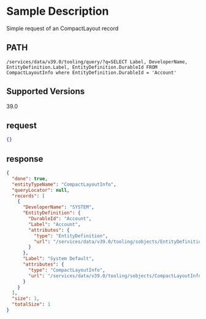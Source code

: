 # Sample Description
Simple request of an CompactLayout record

## PATH
```
/services/data/v39.0/tooling/query/?q=SELECT Label, DeveloperName, EntityDefinition.Label, EntityDefinition.DurableId FROM CompactLayoutInfo where EntityDefinition.DurableId = 'Account'
```
## Supported Versions
39.0

## request
 ```json
 {}
```

## response
```json
{
  "done": true,
  "entityTypeName": "CompactLayoutInfo",
  "queryLocator": null,
  "records": [
    {
      "DeveloperName": "SYSTEM",
      "EntityDefinition": {
        "DurableId": "Account",
        "Label": "Account",
        "attributes": {
          "type": "EntityDefinition",
          "url": "/services/data/v39.0/tooling/sobjects/EntityDefinition/Account"
        }
      },
      "Label": "System Default",
      "attributes": {
        "type": "CompactLayoutInfo",
        "url": "/services/data/v39.0/tooling/sobjects/CompactLayoutInfo/Account.SYSTEM"
      }
    }
  ],
  "size": 1,
  "totalSize": 1
}
```
